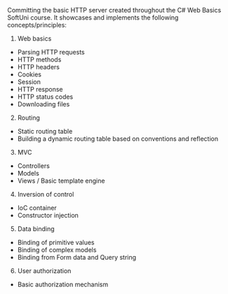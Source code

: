 Committing the basic HTTP server created throughout the C# Web Basics SoftUni course. It showcases and implements the following concepts/principles:

1. Web basics
- Parsing HTTP requests
- HTTP methods
- HTTP headers
- Cookies
- Session
- HTTP response
- HTTP status codes
- Downloading files

2. Routing
- Static routing table
- Building a dynamic routing table based on conventions and reflection

3. MVC
- Controllers
- Models
- Views / Basic template engine

4. Inversion of control
- IoC container
- Constructor injection

5. Data binding
- Binding of primitive values
- Binding of complex models
- Binding from Form data and Query string

6. User authorization
- Basic authorization mechanism

